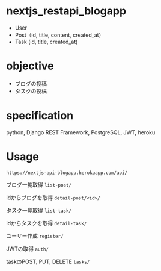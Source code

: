 # nextjs_restapi_blogapp

- User
- Post（id, title, content, created_at）
- Task (id, title, created_at)

# objective

- ブログの投稿
- タスクの投稿

# specification

python, Django REST Framework, PostgreSQL, JWT, heroku

# Usage

`https://nextjs-api-blogapp.herokuapp.com/api/`

ブログ一覧取得
`list-post/`

idからブログを取得
`detail-post/<id>/`

タスク一覧取得
`list-task/`

idからタスクを取得
`detail-task/`

ユーザー作成
`register/`

JWTの取得
`auth/`

taskのPOST, PUT, DELETE
`tasks/`